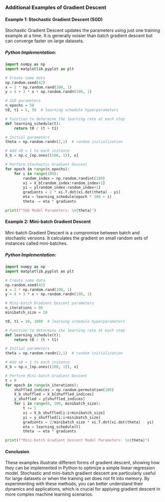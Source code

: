 
### Additional Examples of Gradient Descent

#### Example 1: Stochastic Gradient Descent (SGD)
Stochastic Gradient Descent updates the parameters using just one training example at a time. It is generally noisier than batch gradient descent but can converge faster on large datasets.

##### Python Implementation:
```python
import numpy as np
import matplotlib.pyplot as plt

# Create some data
np.random.seed(42)
x = 2 * np.random.rand(100, 1)
y = 4 + 3 * x + np.random.randn(100, 1)

# SGD parameters
n_epochs = 50
t0, t1 = 5, 50  # learning schedule hyperparameters

# Function to determine the learning rate at each step
def learning_schedule(t):
    return t0 / (t + t1)

# Initial parameters
theta = np.random.randn(2,1)  # random initialization

# Add x0 = 1 to each instance
X_b = np.c_[np.ones((100, 1)), x]

# Perform Stochastic Gradient Descent
for epoch in range(n_epochs):
    for i in range(100):
        random_index = np.random.randint(100)
        xi = X_b[random_index:random_index+1]
        yi = y[random_index:random_index+1]
        gradients = 2 * xi.T.dot(xi.dot(theta) - yi)
        eta = learning_schedule(epoch * 100 + i)
        theta -= eta * gradients

print(f"SGD Model Parameters: \n{theta}")
```

#### Example 2: Mini-batch Gradient Descent
Mini-batch Gradient Descent is a compromise between batch and stochastic versions. It calculates the gradient on small random sets of instances called mini-batches.

##### Python Implementation:
```python
import numpy as np
import matplotlib.pyplot as plt

# Create some data
np.random.seed(42)
x = 2 * np.random.rand(100, 1)
y = 4 + 3 * x + np.random.randn(100, 1)

# Mini-batch Gradient Descent parameters
n_iterations = 50
minibatch_size = 20

t0, t1 = 10, 1000  # learning schedule hyperparameters

# Function to determine the learning rate at each step
def learning_schedule(t):
    return t0 / (t + t1)

# Initial parameters
theta = np.random.randn(2,1)  # random initialization

# Add x0 = 1 to each instance
X_b = np.c_[np.ones((100, 1)), x]

# Perform Mini-batch Gradient Descent
t = 0
for epoch in range(n_iterations):
    shuffled_indices = np.random.permutation(100)
    X_b_shuffled = X_b[shuffled_indices]
    y_shuffled = y[shuffled_indices]
    for i in range(0, 100, minibatch_size):
        t += 1
        xi = X_b_shuffled[i:i+minibatch_size]
        yi = y_shuffled[i:i+minibatch_size]
        gradients = 2/minibatch_size * xi.T.dot(xi.dot(theta) - yi)
        eta = learning_schedule(t)
        theta -= eta * gradients

print(f"Mini-batch Gradient Descent Model Parameters: \n{theta}")
```

#### Conclusion
These examples illustrate different forms of gradient descent, showing how they can be implemented in Python to optimize a simple linear regression model. Stochastic and mini-batch gradient descent are particularly useful for large datasets or when the training set does not fit into memory. By experimenting with these methods, you can better understand their dynamics and applications, which is crucial for applying gradient descent in more complex machine learning scenarios.
